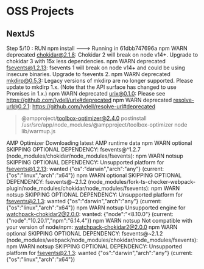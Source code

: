 # OSS Projects

## NextJS

Step 5/10 : RUN npm install
 ---> Running in 61dbb747696a
npm WARN deprecated chokidar@2.1.8: Chokidar 2 will break on node v14+. Upgrade to chokidar 3 with 15x less dependencies.
npm WARN deprecated fsevents@1.2.13: fsevents 1 will break on node v14+ and could be using insecure binaries. Upgrade to fsevents 2.
npm WARN deprecated mkdirp@0.5.3: Legacy versions of mkdirp are no longer supported. Please update to mkdirp 1.x. (Note that the API surface has changed to use Promises in 1.x.)
npm WARN deprecated urix@0.1.0: Please see https://github.com/lydell/urix#deprecated
npm WARN deprecated resolve-url@0.2.1: https://github.com/lydell/resolve-url#deprecated

> @ampproject/toolbox-optimizer@2.4.0 postinstall /usr/src/app/node_modules/@ampproject/toolbox-optimizer
> node lib/warmup.js

AMP Optimizer Downloading latest AMP runtime data
npm WARN optional SKIPPING OPTIONAL DEPENDENCY: fsevents@^1.2.7 (node_modules/chokidar/node_modules/fsevents):
npm WARN notsup SKIPPING OPTIONAL DEPENDENCY: Unsupported platform for fsevents@1.2.13: wanted {"os":"darwin","arch":"any"} (current: {"os":"linux","arch":"x64"})
npm WARN optional SKIPPING OPTIONAL DEPENDENCY: fsevents@~2.1.2 (node_modules/fork-ts-checker-webpack-plugin/node_modules/chokidar/node_modules/fsevents):
npm WARN notsup SKIPPING OPTIONAL DEPENDENCY: Unsupported platform for fsevents@2.1.3: wanted {"os":"darwin","arch":"any"} (current: {"os":"linux","arch":"x64"})
npm WARN notsup Unsupported engine for watchpack-chokidar2@2.0.0: wanted: {"node":"<8.10.0"} (current: {"node":"10.20.1","npm":"6.14.4"})
npm WARN notsup Not compatible with your version of node/npm: watchpack-chokidar2@2.0.0
npm WARN optional SKIPPING OPTIONAL DEPENDENCY: fsevents@~2.1.2 (node_modules/webpack/node_modules/chokidar/node_modules/fsevents):
npm WARN notsup SKIPPING OPTIONAL DEPENDENCY: Unsupported platform for fsevents@2.1.3: wanted {"os":"darwin","arch":"any"} (current: {"os":"linux","arch":"x64"})